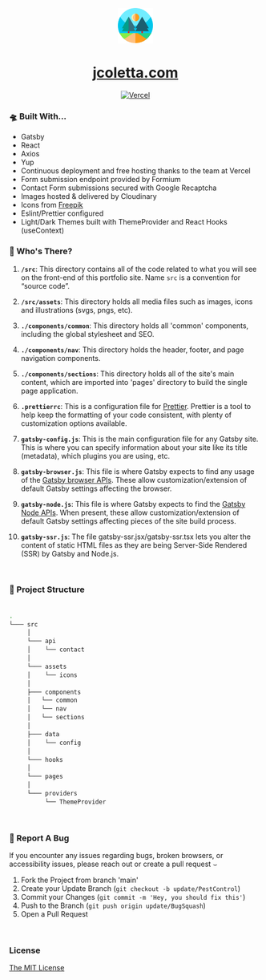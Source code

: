 <p align="center">
  <img alt="JC" src="src/assets/icons/icon.png" width="70" />
</p>

<h1 align="center">
  <a href="https://www.jcoletta.com">
    jcoletta.com
  </a>
</h1>

<a href="https://jcoletta.vercel.app" align="center">

![Vercel](https://img.shields.io/static/v1?label=Deployed%20with&message=Vercel&color=lightyellow)

</a>

### 🛸 Built With...

- Gatsby
- React
- Axios
- Yup
- Continuous deployment and free hosting thanks to the team at <a href="https://vercel.com/" rel="noopener noreferral" style="text-decoration: none;">Vercel</a>
- Form submission endpoint provided by <a href="https://formium.io" rel="noopener noreferral" style="text-decoration: none;">Formium</a>
- Contact Form submissions secured with Google Recaptcha
- Images hosted &amp; delivered by <a href="https://cloudinary.com" rel="noopener noreferral" style="text-decoration: none;">Cloudinary</a>
- Icons from <a href="https://www.freepik.com" title="Freepik" target="_blank">Freepik</a>
- Eslint/Prettier configured
- Light/Dark Themes built with ThemeProvider and React Hooks (useContext)
  <br />

### &#x1F9D0; Who's There?

1.  **`/src`**: This directory contains all of the code related to what you will see on the front-end of this portfolio site. Name `src` is a convention for “source code”.

2.  **`/src/assets`**: This directory holds all media files such as images, icons and illustrations (svgs, pngs, etc).

3.  **`./components/common`**: This directory holds all 'common' components, including the global stylesheet and SEO.

4.  **`./components/nav`**: This directory holds the header, footer, and page navigation components.

5.  **`./components/sections`**: This directory holds all of the site's main content, which are imported into 'pages' directory to build the single page application.

6.  **`.prettierrc`**: This is a configuration file for [Prettier](https://prettier.io/). Prettier is a tool to help keep the formatting of your code consistent, with plenty of customization options available.

7.  **`gatsby-config.js`**: This is the main configuration file for any Gatsby site. This is where you can specify information about your site like its title (metadata), which plugins you are using, etc.

8.  **`gatsby-browser.js`**: This file is where Gatsby expects to find any usage of the [Gatsby browser APIs](https://www.gatsbyjs.com/docs/reference/config-files/gatsby-browser/). These allow customization/extension of default Gatsby settings affecting the browser.

9. **`gatsby-node.js`**: This file is where Gatsby expects to find the [Gatsby Node APIs](https://www.gatsbyjs.com/docs/reference/config-files/gatsby-node/). When present, these allow customization/extension of default Gatsby settings affecting pieces of the site build process.

10. **`gatsby-ssr.js`**: The file gatsby-ssr.jsx/gatsby-ssr.tsx lets you alter the content of static HTML files as they are being Server-Side Rendered (SSR) by Gatsby and Node.js.

<br />

### 🌳 Project Structure

```bash

.
└─── src
     │
     └─── api
     │    └── contact
     │
     └─── assets
     │    └── icons
     │
     ├─── components
     │   └── common
     │   └── nav
     │   └── sections
     │
     ├─── data
     │    └── config
     │
     └─── hooks
     │
     └─── pages
     │
     └─── providers
          └── ThemeProvider


```

<br />

### 🐛 Report A Bug

If you encounter any issues regarding bugs, broken browsers, or accessibility issues, please reach out or create a pull request &smile;

1. Fork the Project from branch 'main'
2. Create your Update Branch (`git checkout -b update/PestControl`)
3. Commit your Changes (`git commit -m 'Hey, you should fix this'`)
4. Push to the Branch (`git push origin update/BugSquash`)
5. Open a Pull Request

<br />

### License

[The MIT License](https://www.mit.edu/~amini/LICENSE.md)

